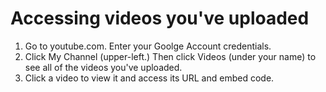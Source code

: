 # Accessing videos you've uploaded

1. Go to youtube.com. Enter your Goolge Account credentials. 
2. Click My Channel (upper-left.) Then click Videos (under your name) to see all of the videos you've uploaded.
3. Click a video to view it and access its URL and embed code.
